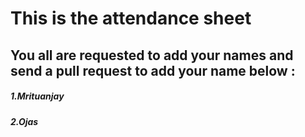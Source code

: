 # This is the attendance sheet 
## You all are requested to add your names and send a pull request to add your name below :

##### 1.Mrituanjay
##### 2.Ojas